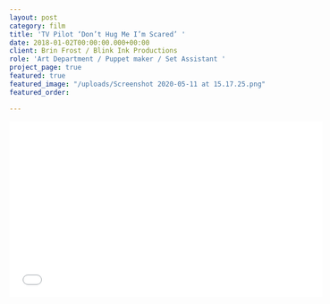 ```yaml
---
layout: post
category: film
title: 'TV Pilot ‘Don’t Hug Me I’m Scared’ '
date: 2018-01-02T00:00:00.000+00:00
client: Brin Frost / Blink Ink Productions
role: 'Art Department / Puppet maker / Set Assistant '
project_page: true
featured: true
featured_image: "/uploads/Screenshot 2020-05-11 at 15.17.25.png"
featured_order: 

---
```

<iframe width="560" height="315" src="[https://www.youtube.com/embed/tkFpNVxzhTs](https://www.youtube.com/embed/tkFpNVxzhTs "https://www.youtube.com/embed/tkFpNVxzhTs")" frameborder="0" allow="accelerometer; autoplay; encrypted-media; gyroscope; picture-in-picture" allowfullscreen></iframe>